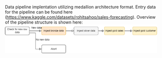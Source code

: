 Data pipeline implentation utilizing medallion architecture format. 
Entry data for the pipeline can be found
here (https://www.kaggle.com/datasets/rohitsahoo/sales-forecasting). 
Overview of the pipeline structure is shown here:
![Screenshot](databricks_diagram.png)
